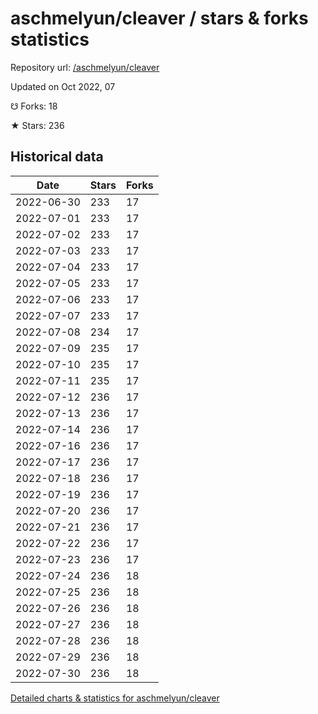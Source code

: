 # aschmelyun/cleaver / stars & forks statistics

Repository url: [/aschmelyun/cleaver](https://github.com/aschmelyun/cleaver)

Updated on Oct 2022, 07

☋ Forks: 18

★ Stars: 236

## Historical data
| Date | Stars | Forks |
|------|-------|-------|
| 2022-06-30 | 233 | 17 | 
| 2022-07-01 | 233 | 17 | 
| 2022-07-02 | 233 | 17 | 
| 2022-07-03 | 233 | 17 | 
| 2022-07-04 | 233 | 17 | 
| 2022-07-05 | 233 | 17 | 
| 2022-07-06 | 233 | 17 | 
| 2022-07-07 | 233 | 17 | 
| 2022-07-08 | 234 | 17 | 
| 2022-07-09 | 235 | 17 | 
| 2022-07-10 | 235 | 17 | 
| 2022-07-11 | 235 | 17 | 
| 2022-07-12 | 236 | 17 | 
| 2022-07-13 | 236 | 17 | 
| 2022-07-14 | 236 | 17 | 
| 2022-07-16 | 236 | 17 | 
| 2022-07-17 | 236 | 17 | 
| 2022-07-18 | 236 | 17 | 
| 2022-07-19 | 236 | 17 | 
| 2022-07-20 | 236 | 17 | 
| 2022-07-21 | 236 | 17 | 
| 2022-07-22 | 236 | 17 | 
| 2022-07-23 | 236 | 17 | 
| 2022-07-24 | 236 | 18 | 
| 2022-07-25 | 236 | 18 | 
| 2022-07-26 | 236 | 18 | 
| 2022-07-27 | 236 | 18 | 
| 2022-07-28 | 236 | 18 | 
| 2022-07-29 | 236 | 18 | 
| 2022-07-30 | 236 | 18 | 


[Detailed charts & statistics for aschmelyun/cleaver](https://reviewgithub.com/rep/aschmelyun/cleaver)
